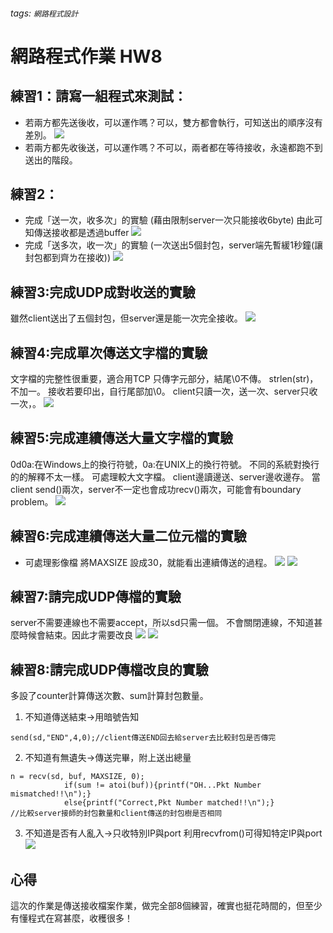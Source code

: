###### tags: `網路程式設計`
# 網路程式作業 HW8
## 練習1：請寫一組程式來測試：
* 若兩方都先送後收，可以運作嗎？可以，雙方都會執行，可知送出的順序沒有差別。
![](https://i.imgur.com/AiaGI4r.png)
* 若兩方都先收後送，可以運作嗎？不可以，兩者都在等待接收，永遠都跑不到送出的階段。
## 練習2：
* 完成「送一次，收多次」的實驗
(藉由限制server一次只能接收6byte)
由此可知傳送接收都是透過buffer
![](https://i.imgur.com/w7IvDBc.png)
* 完成「送多次，收一次」的實驗
(一次送出5個封包，server端先暫緩1秒鐘(讓封包都到齊ㄌ在接收))
![](https://i.imgur.com/43Mo7Ms.png)

## 練習3:完成UDP成對收送的實驗
雖然client送出了五個封包，但server還是能一次完全接收。
![](https://i.imgur.com/F6FiiPd.png)
## 練習4:完成單次傳送文字檔的實驗
文字檔的完整性很重要，適合用TCP
只傳字元部分，結尾\0不傳。
strlen(str)，不加一。
接收若要印出，自行尾部加\0。
client只讀一次，送一次、server只收一次，。
![](https://i.imgur.com/kp3VIgl.png)
## 練習5:完成連續傳送大量文字檔的實驗
0d0a:在Windows上的換行符號，0a:在UNIX上的換行符號。
不同的系統對換行的的解釋不太一樣。
可處理較大文字檔。
client邊讀邊送、server邊收邊存。
當client send()兩次，server不一定也會成功recv()兩次，可能會有boundary problem。
![](https://i.imgur.com/NK1twJf.png)
## 練習6:完成連續傳送大量二位元檔的實驗
* 可處理影像檔
將MAXSIZE 設成30，就能看出連續傳送的過程。
![](https://i.imgur.com/fn0bQXl.png)
![](https://i.imgur.com/RbnBVZP.png)

## 練習7:請完成UDP傳檔的實驗
server不需要連線也不需要accept，所以sd只需一個。
不會關閉連線，不知道甚麼時候會結束。因此才需要改良
![](https://i.imgur.com/VJBXXeu.png)
![](https://i.imgur.com/7uceFq2.png)
## 練習8:請完成UDP傳檔改良的實驗
多設了counter計算傳送次數、sum計算封包數量。
1. 不知道傳送結束->用暗號告知
```cpp=
send(sd,"END",4,0);//client傳送END回去給server去比較封包是否傳完
```
2. 不知道有無遺失->傳送完畢，附上送出總量
```cpp=
n = recv(sd, buf, MAXSIZE, 0);
            if(sum != atoi(buf)){printf("OH...Pkt Number mismatched!!\n");}
            else{printf("Correct,Pkt Number matched!!\n");}
//比較server接師的封包數量和client傳送的封包樹是否相同
```
3. 不知道是否有人亂入->只收特別IP與port
利用recvfrom()可得知特定IP與port
![](https://i.imgur.com/XzHNjnP.png)
## 心得
這次的作業是傳送接收檔案作業，做完全部8個練習，確實也挺花時間的，但至少有懂程式在寫甚麼，收穫很多！
